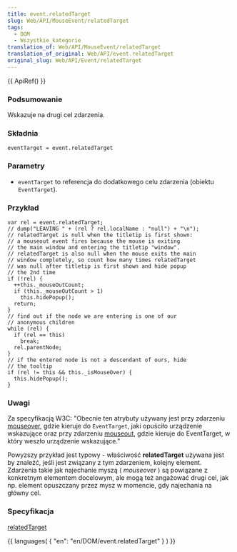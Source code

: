 ```yaml
---
title: event.relatedTarget
slug: Web/API/MouseEvent/relatedTarget
tags:
  - DOM
  - Wszystkie_kategorie
translation_of: Web/API/MouseEvent/relatedTarget
translation_of_original: Web/API/event.relatedTarget
original_slug: Web/API/Event/relatedTarget
---
```

{{ ApiRef() }}

### Podsumowanie

Wskazuje na drugi cel zdarzenia.

### Składnia

    eventTarget = event.relatedTarget

### Parametry

- `eventTarget` to referencja do dodatkowego celu zdarzenia (obiektu `EventTarget`).

### Przykład

    var rel = event.relatedTarget;
    // dump("LEAVING " + (rel ? rel.localName : "null") + "\n");
    // relatedTarget is null when the titletip is first shown:
    // a mouseout event fires because the mouse is exiting
    // the main window and entering the titletip "window".
    // relatedTarget is also null when the mouse exits the main
    // window completely, so count how many times relatedTarget
    // was null after titletip is first shown and hide popup
    // the 2nd time
    if (!rel) {
      ++this._mouseOutCount;
      if (this._mouseOutCount > 1)
        this.hidePopup();
      return;
    }
    // find out if the node we are entering is one of our
    // anonymous children
    while (rel) {
      if (rel == this)
        break;
      rel.parentNode;
    }
    // if the entered node is not a descendant of ours, hide
    // the tooltip
    if (rel != this && this._isMouseOver) {
      this.hidePopup();
    }

### Uwagi

Za specyfikacją W3C: "Obecnie ten atrybuty używany jest przy zdarzeniu [mouseover](pl/DOM/element.onmouseover), gdzie kieruje do `EventTarget`, jaki opuściło urządzenie wskazujące oraz przy zdarzeniu [mouseout](pl/DOM/element.onmouseout), gdzie kieruje do EventTarget, w który weszło urządzenie wskazujące."

Powyzszy przykład jest typowy - właściwość **relatedTarget** używana jest by znaleźć, jeśli jest związany z tym zdarzeniem, kolejny element. Zdarzenia takie jak najechanie myszą (
_mouseover_
) są powiązane z konkretnym elementem docelowym, ale mogą też angażować drugi cel, jak np. element opuszczany przez mysz w momencie, gdy najechania na główny cel.

### Specyfikacja

[relatedTarget](http://www.w3.org/TR/2000/REC-DOM-Level-2-Events-20001113/events.html#Events-MouseEvent-relatedTarget)

{{ languages( { "en": "en/DOM/event.relatedTarget" } ) }}
